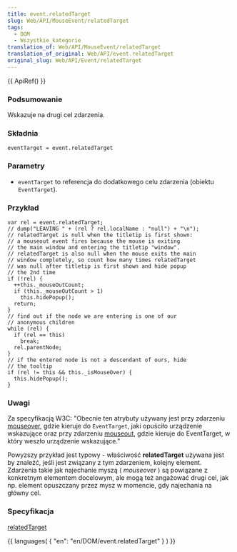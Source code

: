 ```yaml
---
title: event.relatedTarget
slug: Web/API/MouseEvent/relatedTarget
tags:
  - DOM
  - Wszystkie_kategorie
translation_of: Web/API/MouseEvent/relatedTarget
translation_of_original: Web/API/event.relatedTarget
original_slug: Web/API/Event/relatedTarget
---
```

{{ ApiRef() }}

### Podsumowanie

Wskazuje na drugi cel zdarzenia.

### Składnia

    eventTarget = event.relatedTarget

### Parametry

- `eventTarget` to referencja do dodatkowego celu zdarzenia (obiektu `EventTarget`).

### Przykład

    var rel = event.relatedTarget;
    // dump("LEAVING " + (rel ? rel.localName : "null") + "\n");
    // relatedTarget is null when the titletip is first shown:
    // a mouseout event fires because the mouse is exiting
    // the main window and entering the titletip "window".
    // relatedTarget is also null when the mouse exits the main
    // window completely, so count how many times relatedTarget
    // was null after titletip is first shown and hide popup
    // the 2nd time
    if (!rel) {
      ++this._mouseOutCount;
      if (this._mouseOutCount > 1)
        this.hidePopup();
      return;
    }
    // find out if the node we are entering is one of our
    // anonymous children
    while (rel) {
      if (rel == this)
        break;
      rel.parentNode;
    }
    // if the entered node is not a descendant of ours, hide
    // the tooltip
    if (rel != this && this._isMouseOver) {
      this.hidePopup();
    }

### Uwagi

Za specyfikacją W3C: "Obecnie ten atrybuty używany jest przy zdarzeniu [mouseover](pl/DOM/element.onmouseover), gdzie kieruje do `EventTarget`, jaki opuściło urządzenie wskazujące oraz przy zdarzeniu [mouseout](pl/DOM/element.onmouseout), gdzie kieruje do EventTarget, w który weszło urządzenie wskazujące."

Powyzszy przykład jest typowy - właściwość **relatedTarget** używana jest by znaleźć, jeśli jest związany z tym zdarzeniem, kolejny element. Zdarzenia takie jak najechanie myszą (
_mouseover_
) są powiązane z konkretnym elementem docelowym, ale mogą też angażować drugi cel, jak np. element opuszczany przez mysz w momencie, gdy najechania na główny cel.

### Specyfikacja

[relatedTarget](http://www.w3.org/TR/2000/REC-DOM-Level-2-Events-20001113/events.html#Events-MouseEvent-relatedTarget)

{{ languages( { "en": "en/DOM/event.relatedTarget" } ) }}
